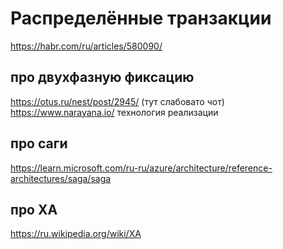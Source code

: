 # Распределённые транзакции

https://habr.com/ru/articles/580090/

## про двухфазную фиксацию
https://otus.ru/nest/post/2945/ (тут слабовато чот)
https://www.narayana.io/ технология реализации
## про саги
https://learn.microsoft.com/ru-ru/azure/architecture/reference-architectures/saga/saga
## про XA
https://ru.wikipedia.org/wiki/XA



